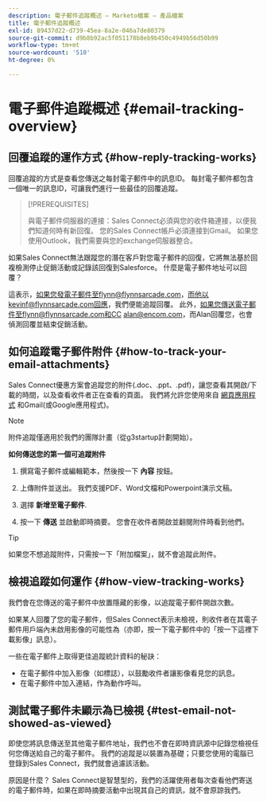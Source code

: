 ```yaml
---
description: 電子郵件追蹤概述 — Marketo檔案 — 產品檔案
title: 電子郵件追蹤概述
exl-id: 89437d22-d739-45ea-8a2e-046a7de80379
source-git-commit: d9b8b92ac5f051178b8eb9b450c4949b56d50b99
workflow-type: tm+mt
source-wordcount: '510'
ht-degree: 0%

---
```


# 電子郵件追蹤概述 {#email-tracking-overview}

## 回覆追蹤的運作方式 {#how-reply-tracking-works}

回覆追蹤的方式是查看您傳送之每封電子郵件中的訊息ID。 每封電子郵件都包含一個唯一的訊息ID，可讓我們進行一些最佳的回覆追蹤。

>[!PREREQUISITES]
>
>與電子郵件伺服器的連接：Sales Connect必須與您的收件箱連接，以便我們知道何時有新回復。 您的Sales Connect帳戶必須連接到Gmail。 如果您使用Outlook，我們需要與您的exchange伺服器整合。

如果Sales Connect無法跟蹤您的潛在客戶對您電子郵件的回復，它將無法基於回複檢測停止促銷活動或記錄該回復到Salesforce。 什麼是電子郵件地址可以回覆？

這表示，如果您發電子郵件至flynn@flynnsarcade.com，而他以kevinf@flynnsarcade.com回應，我們便能追蹤回覆。 此外，如果您傳送電子郵件至flynn@flynnsarcade.com和CC alan@encom.com，而Alan回覆您，也會偵測回覆並結束促銷活動。

## 如何追蹤電子郵件附件 {#how-to-track-your-email-attachments}

Sales Connect優惠方案會追蹤您的附件(.doc、.ppt、.pdf)，讓您查看其開啟/下載的時間，以及查看收件者正在查看的頁面。 我們將允許您使用來自 [網頁應用程式](https://toutapp.com/login) 和Gmail(或Google應用程式)。

>[!NOTE]
>
>附件追蹤僅適用於我們的團隊計畫（從g3startup計劃開始）。

**如何傳送您的第一個可追蹤附件**

1. 撰寫電子郵件或編輯範本，然後按一下 **內容** 按鈕。

1. 上傳附件並送出。 我們支援PDF、Word文檔和Powerpoint演示文稿。

1. 選擇 **新增至電子郵件**.

1. 按一下 **傳送** 並啟動即時摘要。 您會在收件者開啟並翻閱附件時看到他們。

>[!TIP]
>
>如果您不想追蹤附件，只需按一下「附加檔案」，就不會追蹤此附件。

## 檢視追蹤如何運作 {#how-view-tracking-works}

我們會在您傳送的電子郵件中放置隱藏的影像，以追蹤電子郵件開啟次數。

如果某人回覆了您的電子郵件，但Sales Connect表示未檢視，則收件者在其電子郵件用戶端內未啟用影像的可能性為（亦即，按一下電子郵件中的「按一下這裡下載影像」訊息）。

一些在電子郵件上取得更佳追蹤統計資料的秘訣：

* 在電子郵件中加入影像（如標誌），以鼓勵收件者讓影像看見您的訊息。
* 在電子郵件中加入連結，作為動作呼叫。

## 測試電子郵件未顯示為已檢視 {#test-email-not-showed-as-viewed}

即使您將訊息傳送至其他電子郵件地址，我們也不會在即時資訊源中記錄您檢視任何您傳送給自己的電子郵件。 我們的追蹤是以裝置為基礎；只要您使用的電腦已登錄到Sales Connect，我們就會過濾該活動。

原因是什麼？ Sales Connect是智慧型的，我們的活躍使用者每次查看他們寄送的電子郵件時，如果在即時摘要活動中出現其自己的資訊，就不會原諒我們。
